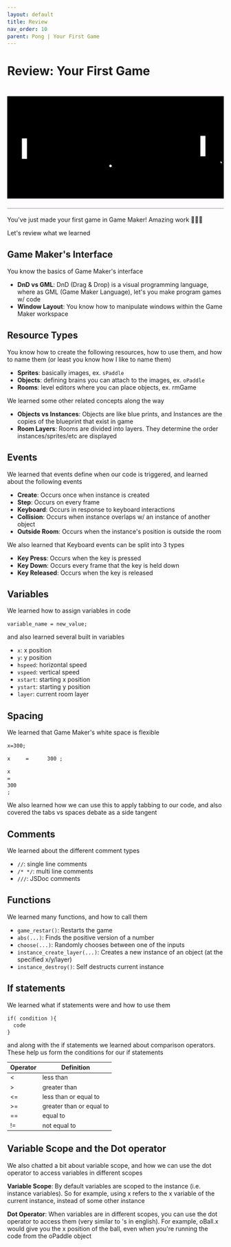 ```yaml
---
layout: default
title: Review
nav_order: 10
parent: Pong | Your First Game
---
```


# Review: Your First Game

![](../../assets/images/pong/ball_collide.gif)

You've just made your first game in Game Maker! Amazing work 🎉🎈🎊

Let's review what we learned

## Game Maker's Interface

You know the basics of Game Maker's interface

* **DnD vs GML**: DnD (Drag & Drop) is a visual programming language, where as GML (Game Maker Language), let's you make program games w/ code
* **Window Layout**: You know how to manipulate windows within the Game Maker workspace

## Resource Types

You know how to create the following resources, how to use them, and how to name them (or least you know how I like to name them)

* **Sprites**: basically images, ex. `sPaddle`
* **Objects**: defining brains you can attach to the images, ex. `oPaddle`
* **Rooms**: level editors where you can place objects, ex. rmGame

We learned some other related concepts along the way

* **Objects vs Instances**: Objects are like blue prints, and Instances are the copies of the blueprint that exist in game
* **Room Layers**: Rooms are divided into layers. They determine the order instances/sprites/etc are displayed

## Events

We learned that events define when our code is triggered, and learned about the following events

 * **Create**: Occurs once when instance is created
 * **Step**: Occurs on every frame
 * **Keyboard**: Occurs in response to keyboard interactions
 * **Collision**: Occurs when instance overlaps w/ an instance of another object
 * **Outside Room**: Occurs when the instance's position is outside the room

We also learned that Keyboard events can be split into 3 types

 * **Key Press**: Occurs when the key is pressed
 * **Key Down**: Occurs every frame that the key is held down
 * **Key Released**: Occurs when the key is released

## Variables

We learned how to assign variables in code

```
variable_name = new_value;
```

and also learned several built in variables

* `x`: x position
* `y`: y position
* `hspeed`: horizontal speed
* `vspeed`: vertical speed
* `xstart`: starting x position
* `ystart`: starting y position
* `layer`: current room layer

## Spacing

We learned that Game Maker's white space is flexible

```
x=300;
```

```
x     =      300 ;
```

```
x     
=      
300
;
```

We also learned how we can use this to apply tabbing to our code, and also covered the tabs vs spaces debate as a side tangent

## Comments

We learned about the different comment types

* `//`: single line comments
* `/* */`: multi line comments
* `///`: JSDoc comments

## Functions

We learned many functions, and how to call them

* ``game_restar()``: Restarts the game
* ``abs(...)``: Finds the positive version of a number
* ``choose(...)``: Randomly chooses between one of the inputs
* ``instance_create_layer(...)``: Creates a new instance of an object (at the specified x/y/layer)
* ``instance_destroy()``: Self destructs current instance

## If statements

We learned what if statements were and how to use them

```
if( condition ){
  code
}
```

and along with the if statements we learned about comparison operators. These help us form the conditions for our if statements

| Operator | Definition |
|--|--|
|< |less than|
|> |greater than|
|<=|less than or equal to|
|>=|greater than or equal to|
|==|equal to|
|!=|not equal to|

## Variable Scope and the Dot operator

We also chatted a bit about variable scope, and how we can use the dot operator to access variables in different scopes

**Variable Scope**: By default variables are scoped to the instance (i.e. instance variables). So for example, using x refers to the x variable of the current instance, instead of some other instance

**Dot Operator**: When variables are in different scopes, you can use the dot operator to access them (very similar to 's in english). For example, oBall.x would give you the x position of the ball, even when you're running the code from the oPaddle object
